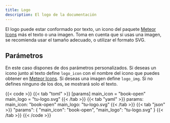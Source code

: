 ```yaml
---
title: Logo
description: El logo de la documentación
---
```


El logo puede estar conformado por texto, un icono del paquete [Meteor Icons](https://meteoricons.com/) más el texto o una imagen. Toma en cuenta que si usas una imagen, se recomienda usar el tamaño adecuado, o utilizar el formato SVG.

## Parámetros

En este caso dispones de dos parámetros personalizados. Si deseas un icono junto al texto define `logo_icon` con el nombre del icono que puedes obtener en [Meteor Icons](https://meteoricons.com/). Si deseas una imagen define `logo_img`. Si no defines ninguno de los dos, se mostrará solo el texto.

{{< code >}}
{{< tab "toml" >}}
[params]
  main_icon = "book-open"
  main_logo = "tu-logo.svg"
{{< /tab >}}
{{< tab "yaml" >}}
params:
  main_icon: "book-open"
  main_logo: "tu-logo.svg"
{{< /tab >}}
{{< tab "json" >}}
"params": {
  "main_icon": "book-open",
  "main_logo": "tu-logo.svg"
}
{{< /tab >}}
{{< /code >}}